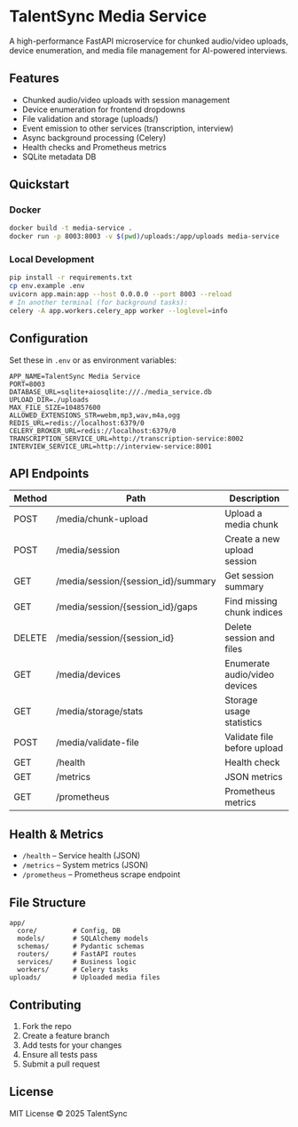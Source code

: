 # TalentSync Media Service

A high-performance FastAPI microservice for chunked audio/video uploads, device enumeration, and media file management for AI-powered interviews.

## Features
- Chunked audio/video uploads with session management
- Device enumeration for frontend dropdowns
- File validation and storage (uploads/)
- Event emission to other services (transcription, interview)
- Async background processing (Celery)
- Health checks and Prometheus metrics
- SQLite metadata DB

## Quickstart

### Docker
```bash
docker build -t media-service .
docker run -p 8003:8003 -v $(pwd)/uploads:/app/uploads media-service
```

### Local Development
```bash
pip install -r requirements.txt
cp env.example .env
uvicorn app.main:app --host 0.0.0.0 --port 8003 --reload
# In another terminal (for background tasks):
celery -A app.workers.celery_app worker --loglevel=info
```

## Configuration
Set these in `.env` or as environment variables:
```
APP_NAME=TalentSync Media Service
PORT=8003
DATABASE_URL=sqlite+aiosqlite:///./media_service.db
UPLOAD_DIR=./uploads
MAX_FILE_SIZE=104857600
ALLOWED_EXTENSIONS_STR=webm,mp3,wav,m4a,ogg
REDIS_URL=redis://localhost:6379/0
CELERY_BROKER_URL=redis://localhost:6379/0
TRANSCRIPTION_SERVICE_URL=http://transcription-service:8002
INTERVIEW_SERVICE_URL=http://interview-service:8001
```

## API Endpoints
| Method | Path                                 | Description                       |
|--------|--------------------------------------|-----------------------------------|
| POST   | /media/chunk-upload                  | Upload a media chunk              |
| POST   | /media/session                       | Create a new upload session       |
| GET    | /media/session/{session_id}/summary  | Get session summary               |
| GET    | /media/session/{session_id}/gaps     | Find missing chunk indices        |
| DELETE | /media/session/{session_id}          | Delete session and files          |
| GET    | /media/devices                       | Enumerate audio/video devices     |
| GET    | /media/storage/stats                 | Storage usage statistics          |
| POST   | /media/validate-file                 | Validate file before upload       |
| GET    | /health                              | Health check                      |
| GET    | /metrics                             | JSON metrics                      |
| GET    | /prometheus                          | Prometheus metrics                |

## Health & Metrics
- `/health` – Service health (JSON)
- `/metrics` – System metrics (JSON)
- `/prometheus` – Prometheus scrape endpoint

## File Structure
```
app/
  core/         # Config, DB
  models/       # SQLAlchemy models
  schemas/      # Pydantic schemas
  routers/      # FastAPI routes
  services/     # Business logic
  workers/      # Celery tasks
uploads/        # Uploaded media files
```

## Contributing
1. Fork the repo
2. Create a feature branch
3. Add tests for your changes
4. Ensure all tests pass
5. Submit a pull request

## License
MIT License © 2025 TalentSync 